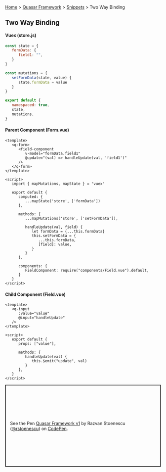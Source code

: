 [Home](/README.md) > [Quasar Framework](/quasar/index.md) > [Snippets](index.md) > Two Way Binding

## Two Way Binding

#### Vuex (store.js)
```js
const state = {
   formData: {
      field1: "",   
   }
}

const mutations = {
   setFormData(state, value) {
      state.formData = value
   }
}

export default {
   namespaced: true,
   state,
   mutations,
}
```

#### Parent Component (Form.vue)
```vue
<template>
   <q-form>
      <field-component
         v-model="formData.field1"
         @update="(val) => handleUpdate(val, 'field1')" 
      />
   </q-form>
</template>

<script>
   import { mapMutations, mapState } = "vuex"

   export default {
      computed: {
         ...mapState('store', ['formData'])   
      },

      methods: {
         ...mapMutations('store', ['setFormData']),

         handleUpdate(val, field) {
            let formData = {...this.formData}
            this.setFormData = {
               ...this.formData,
               [field]: value,            
            }            
         }      
      },
   
      components: {
         FieldComponent: require("components/Field.vue").default,
      }
   }
</script>
```

#### Child Component (Field.vue)
```vue
<template>
   <q-input 
      :value="value"
      @input="handleUpdate"
   />
</template>

<script>
   export default {
      props: ["value"],

      methods: {
         handleUpdate(val) {
            this.$emit("update", val)
         }      
      },
   }
</script>
```

<p class="codepen" data-height="265" data-theme-id="light" data-default-tab="result" data-user="rstoenescu" data-slug-hash="VgQbdx" style="height: 265px; box-sizing: border-box; display: flex; align-items: center; justify-content: center; border: 2px solid; margin: 1em 0; padding: 1em;" data-pen-title="Quasar Framework v1">
  <span>See the Pen <a href="https://codepen.io/rstoenescu/pen/VgQbdx">
  Quasar Framework v1</a> by Razvan Stoenescu (<a href="https://codepen.io/rstoenescu">@rstoenescu</a>)
  on <a href="https://codepen.io">CodePen</a>.</span>
</p>
<script async src="https://static.codepen.io/assets/embed/ei.js"></script>